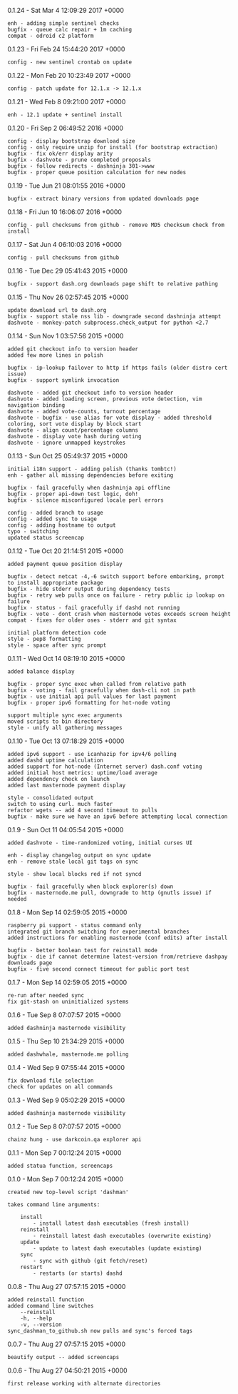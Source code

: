 0.1.24 -  Sat Mar 4 12:09:29 2017 +0000

    enh - adding simple sentinel checks
    bugfix - queue calc repair + 1m caching
    compat - odroid c2 platform

0.1.23 -  Fri Feb 24 15:44:20 2017 +0000

    config - new sentinel crontab on update

0.1.22 -  Mon Feb 20 10:23:49 2017 +0000

    config - patch update for 12.1.x -> 12.1.x

0.1.21 -  Wed Feb 8 09:21:00 2017 +0000

    enh - 12.1 update + sentinel install

0.1.20 -  Fri Sep 2 06:49:52 2016 +0000

    config - display bootstrap download size
    config - only require unzip for install (for bootstrap extraction)
    bugfix - fix ok/err display arity
    bugfix - dashvote - prune completed proposals
    bugfix - follow redirects - dashninja 301->www
    bugfix - proper queue position calculation for new nodes

0.1.19 -  Tue Jun 21 08:01:55 2016 +0000

    bugfix - extract binary versions from updated downloads page

0.1.18 -  Fri Jun 10 16:06:07 2016 +0000

    config - pull checksums from github - remove MD5 checksum check from install

0.1.17 -  Sat Jun 4 06:10:03 2016 +0000

    config - pull checksums from github

0.1.16 -  Tue Dec 29 05:41:43 2015 +0000

    bugfix - support dash.org downloads page shift to relative pathing

0.1.15 -  Thu Nov 26 02:57:45 2015 +0000

    update download url to dash.org
    bugfix - support stale nss lib - downgrade second dashninja attempt
    dashvote - monkey-patch subprocess.check_output for python <2.7

0.1.14 -  Sun Nov 1 03:57:56 2015 +0000

    added git checkout info to version header
    added few more lines in polish

    bugfix - ip-lookup failover to http if https fails (older distro cert issue)
    bugfix - support symlink invocation

    dashvote - added git checkout info to version header
    dashvote - added loading screen, previous vote detection, vim navigation binding
    dashvote - added vote-counts, turnout percentage
    dashvote - bugfix - use alias for vote display - added threshold coloring, sort vote display by block start
    dashvote - align count/percentage columns
    dashvote - display vote hash during voting
    dashvote - ignore unmapped keystrokes

0.1.13 -  Sun Oct 25 05:49:37 2015 +0000

    initial i18n support - adding polish (thanks tombtc!)
    enh - gather all missing dependencies before exiting

    bugfix - fail gracefully when dashninja api offline
    bugfix - proper api-down test logic, doh!
    bugfix - silence misconfigured locale perl errors

    config - added branch to usage
    config - added sync to usage
    config - adding hostname to output
    typo - switching
    updated status screencap

0.1.12 -  Tue Oct 20 21:14:51 2015 +0000

    added payment queue position display

    bugfix - detect netcat -4,-6 switch support before embarking, prompt to install appropriate package
    bugfix - hide stderr output during dependency tests
    bugfix - retry web pulls once on failure - retry public ip lookup on failure
    bugfix - status - fail gracefully if dashd not running
    bugfix - vote - dont crash when masternode votes exceeds screen height
    compat - fixes for older oses - stderr and git syntax

    initial platform detection code
    style - pep8 formatting
    style - space after sync prompt

0.1.11 -  Wed Oct 14 08:19:10 2015 +0000

    added balance display

    bugfix - proper sync exec when called from relative path
    bugfix - voting - fail gracefully when dash-cli not in path
    bugfix - use initial api pull values for last payment
    bugfix - proper ipv6 formatting for hot-node voting

    support multiple sync exec arguments
    moved scripts to bin directory
    style - unify all gathering messages

0.1.10 -  Tue Oct 13 07:18:29 2015 +0000

    added ipv6 support - use icanhazip for ipv4/6 polling
    added dashd uptime calculation
    added support for hot-node (Internet server) dash.conf voting
    added initial host metrics: uptime/load average
    added dependency check on launch
    added last masternode payment display

    style - consolidated output
    switch to using curl. much faster
    refactor wgets -- add 4 second timeout to pulls
    bugfix - make sure we have an ipv6 before attempting local connection

0.1.9 - Sun Oct 11 04:05:54 2015 +0000

    added dashvote - time-randomized voting, initial curses UI

    enh - display changelog output on sync update
    enh - remove stale local git tags on sync

    style - show local blocks red if not syncd

    bugfix - fail gracefully when block explorer(s) down
    bugfix - masternode.me pull, downgrade to http (gnutls issue) if needed

0.1.8 - Mon Sep 14 02:59:05 2015 +0000

    raspberry pi support - status command only
    integrated git branch switching for experimental branches
    added instructions for enabling masternode (conf edits) after install

    bugfix - better boolean test for reinstall mode
    bugfix - die if cannot determine latest-version from/retrieve dashpay downloads page
    bugfix - five second connect timeout for public port test

0.1.7 - Mon Sep 14 02:59:05 2015 +0000

    re-run after needed sync
    fix git-stash on uninitialized systems

0.1.6 - Tue Sep 8 07:07:57 2015 +0000

    added dashninja masternode visibility

0.1.5 - Thu Sep 10 21:34:29 2015 +0000

    added dashwhale, masternode.me polling

0.1.4 - Wed Sep 9 07:55:44 2015 +0000

    fix download file selection
    check for updates on all commands

0.1.3 - Wed Sep 9 05:02:29 2015 +0000

    added dashninja masternode visibility

0.1.2 - Tue Sep 8 07:07:57 2015 +0000

    chainz hung - use darkcoin.qa explorer api

0.1.1 - Mon Sep 7 00:12:24 2015 +0000

    added statua function, screencaps

0.1.0 - Mon Sep 7 00:12:24 2015 +0000

    created new top-level script 'dashman'

    takes command line arguments:

        install
            - install latest dash executables (fresh install)
        reinstall
            - reinstall latest dash executables (overwrite existing)
        update
            - update to latest dash executables (update existing)
        sync
            - sync with github (git fetch/reset)
        restart
            - restarts (or starts) dashd


0.0.8 - Thu Aug 27 07:57:15 2015 +0000

    added reinstall function
    added command line switches
        --reinstall
        -h, --help
        -v, --version
    sync_dashman_to_github.sh now pulls and sync's forced tags


0.0.7 - Thu Aug 27 07:57:15 2015 +0000

    beautify output -- added screencaps


0.0.6 - Thu Aug 27 04:50:21 2015 +0000

    first release working with alternate directories
